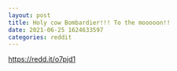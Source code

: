 ```yaml
--- 
layout: post 
title: Holy cow Bombardier!!! To the mooooon!! 
date: 2021-06-25 1624633597 
categories: reddit 
--- 
```

https://redd.it/o7pjd1
